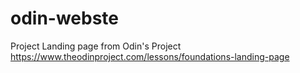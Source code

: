 # odin-webste

Project Landing page from Odin's Project
https://www.theodinproject.com/lessons/foundations-landing-page